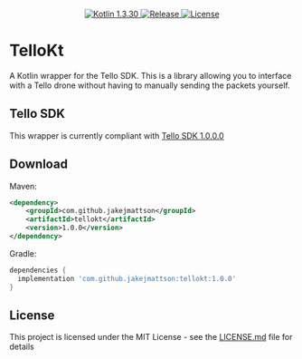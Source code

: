 <p align="center">
  <a href="https://kotlinlang.org/">
    <img src="https://img.shields.io/badge/Kotlin-1.3.30-blue.svg" alt="Kotlin 1.3.30">
  </a>
  <a href="https://GitHub.com/JakeJMattson/TelloKt/releases/">
    <img src="https://img.shields.io/github/release/JakeJMattson/TelloKt.svg" alt="Release">
  </a>
  <a href="LICENSE.md">
    <img src="https://img.shields.io/github/license/JakeJMattson/TouchControl.svg" alt="License">
  </a>
</p>

# TelloKt
A Kotlin wrapper for the Tello SDK. This is a library allowing you to interface with a Tello drone without having to manually sending the packets yourself.

## Tello SDK
This wrapper is currently compliant with [Tello SDK 1.0.0.0](https://dl-cdn.ryzerobotics.com/downloads/tello/0228/Tello+SDK+Readme.pdf)

## Download

Maven:
```xml
<dependency>
    <groupId>com.github.jakejmattson</groupId>
    <artifactId>tellokt</artifactId>
    <version>1.0.0</version>
</dependency>
```

Gradle:
```gradle
dependencies {
  implementation 'com.github.jakejmattson:tellokt:1.0.0'
}
```

## License
This project is licensed under the MIT License - see the [LICENSE.md](LICENSE.md) file for details
